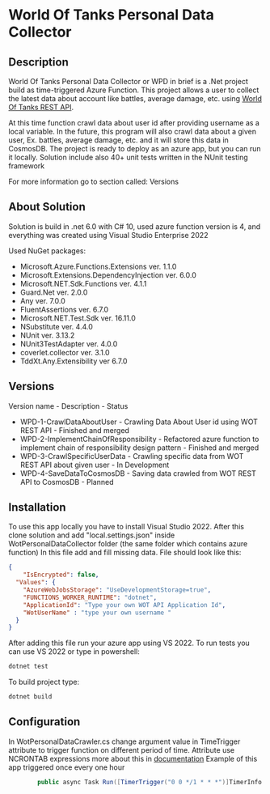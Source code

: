 # World Of Tanks Personal Data Collector

## Description
World Of Tanks Personal Data Collector or WPD in brief is a 
.Net project build as time-triggered Azure Function. This project allows
a user to collect the latest data about account like battles, average damage, etc. using [World Of Tanks REST API](https://developers.wargaming.net/documentation/guide/principles/).

At this time function crawl data about user id after providing username as a local variable.
In the future, this program will also crawl data about a given user, Ex. battles, average damage, etc.
and it will store this data in CosmosDB. The project is ready to deploy as an azure app, but you can run it locally. 
Solution include also 40+ unit tests written in the NUnit testing framework

For more information go to section called: Versions 
## About Solution

Solution is build in .net 6.0 with C# 10, used azure function version is 4, and everything was created using Visual Studio Enterprise 2022 

Used NuGet packages:

- Microsoft.Azure.Functions.Extensions ver. 1.1.0
- Microsoft.Extensions.DependencyInjection ver. 6.0.0
- Microsoft.NET.Sdk.Functions ver. 4.1.1
- Guard.Net ver. 2.0.0
- Any ver. 7.0.0
- FluentAssertions ver. 6.7.0
- Microsoft.NET.Test.Sdk ver. 16.11.0
- NSubstitute ver. 4.4.0
- NUnit ver. 3.13.2
- NUnit3TestAdapter ver. 4.0.0
- coverlet.collector ver. 3.1.0
- TddXt.Any.Extensibility ver 6.7.0

## Versions
Version name - Description - Status
- WPD-1-CrawlDataAboutUser - Crawling Data About User id using WOT REST API - Finished and merged
- WPD-2-ImplementChainOfResponsibility - Refactored azure function to implement chain of responsibility design pattern - Finished and merged
- WPD-3-CrawlSpecificUserData - Crawling specific data from WOT REST API about given user - In Development
- WPD-4-SaveDataToCosmosDB - Saving data crawled from WOT REST API to CosmosDB - Planned

## Installation

To use this app locally you have to install Visual Studio 2022. After this clone solution and add "local.settings.json" 
inside WotPersonalDataCollector folder (the same folder which contains azure function)
In this file add and fill missing data. File should look like this:

```json
{
    "IsEncrypted": false,
  "Values": {
    "AzureWebJobsStorage": "UseDevelopmentStorage=true",
    "FUNCTIONS_WORKER_RUNTIME": "dotnet",
    "ApplicationId": "Type your own WOT API Application Id",
    "WotUserName" : "type your own username " 
  }
}
```

After adding this file run your azure app using VS 2022. 
To run tests you can use VS 2022 or type in powershell:
```bash
dotnet test
```
To build project type:


```bash
dotnet build
```

## Configuration 
In WotPersonalDataCrawler.cs change argument value in TimeTrigger attribute to trigger 
function on different period of time. Attribute use NCRONTAB expressions more about this in [documentation](https://docs.microsoft.com/en-us/azure/azure-functions/functions-bindings-timer?tabs=in-process&pivots=programming-language-csharp)
Example of this app triggered once every one hour
```csharp
        public async Task Run([TimerTrigger("0 0 */1 * * *")]TimerInfo myTimer, ILogger log)
```